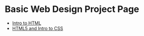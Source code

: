 # Basic Web Design Project Page

<ul>
<li><a href="Intro to html/index.html" target= "_blank">Intro to HTML</a></li>
<li><a href="HTML 5 intro to css/index.html" target= "_blank">HTML5 and Intro to CSS</a></li>
</ul>
